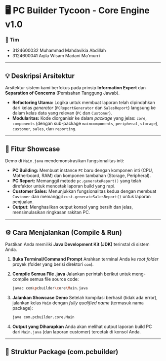 # 🖥️ PC Builder Tycoon - Core Engine v1.0

### 👥 Tim
- 3124600032 Muhammad Mahdavikia Abdillah
- 3124600041 Aqila Wisam Madani Ma'murri

---

## 💡 Deskripsi Arsitektur
Arsitektur sistem kami berfokus pada prinsip **Information Expert** dan **Separation of Concerns** (Pemisahan Tanggung Jawab).

* **Refactoring Utama:** Logika untuk membuat laporan telah dipindahkan dari kelas *generator* (`PCReportGenerator` dan `SalesReport`) langsung ke dalam kelas data yang relevan (`PC` dan `Customer`).
* **Modularitas:** Kode diorganisir ke dalam *package* yang jelas: `core`, `components` (dengan sub-package `maincomponents`, `peripheral`, `storage`), `customer`, `sales`, dan `reporting`.

---

## 🚀 Fitur Showcase
Demo di `Main.java` mendemonstrasikan fungsionalitas inti:

* **PC Building:** Membuat instance `PC` baru dengan komponen inti (CPU, Motherboard, RAM) dan komponen tambahan (Storage, Peripheral).
* **PC Report:** Memanggil metode `pc.generateReport()` yang telah direfaktor untuk mencetak laporan build yang rapi.
* **Customer Sales:** Menunjukkan fungsionalitas kedua dengan membuat `Customer` dan memanggil `cust.generateSalesReport()` untuk laporan penjualan.
* **Output:** Menghasilkan output konsol yang bersih dan jelas, mensimulasikan ringkasan rakitan PC.

---

## ⚙️ Cara Menjalankan (Compile & Run)

Pastikan Anda memiliki **Java Development Kit (JDK)** terinstal di sistem Anda.

1.  **Buka Terminal/Command Prompt**
    Arahkan terminal Anda ke *root folder* proyek (folder yang berisi direktori `com`).

2.  **Compile Semua File .java**
    Jalankan perintah berikut untuk meng-compile semua file source code:

    ```bash
    javac com\pcbuilder\core\Main.java
    ```

3.  **Jalankan Showcase Demo**
    Setelah kompilasi berhasil (tidak ada error), jalankan kelas `Main` dengan *fully qualified name* (termasuk nama package):

    ```bash
    java com.pcbuilder.core.Main
    ```

4.  **Output yang Diharapkan**
    Anda akan melihat output laporan build PC dari `Main.java` (dan laporan customer) tercetak di konsol Anda.

---

## 📂 Struktur Package (com.pcbuilder)